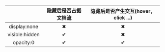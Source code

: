 |                | 隐藏后是否占据文档流 | 隐藏后是否产生交互(hover，click ...) |
| :------------: | :------------------: | :----------------------------------: |
|  display:none  |          ✖           |                  ✖                   |
| visible:hidden |          ✔           |                  ✖                   |
|   opacity:0    |          ✔           |                  ✔                   |

